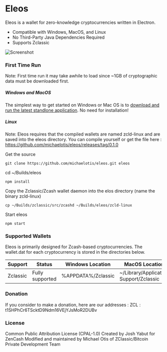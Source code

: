 # Eleos

Eleos is a wallet for zero-knowledge cryptocurrencies written in Electron. 

  - Compatible with Windows, MacOS, and Linux
  - No Third-Party Java Dependencies Required
  - Supports Zclassic

![Screenshot](https://i.imgur.com/hyvrCpX.jpg)

### First Time Run
Note: First time run it may take awhile to load since ~1GB of cryptographic data must be downloaded first.

##### Windows and MacOS
The simplest way to get started on Windows or Mac OS is to [download and run the latest standlone application](https://github.com/michaelotis/eleos/releases). No need for installation!

##### Linux
Note: Eleos requires that the compiled wallets are named zcld-linux and are saved into the eleos directory.
You can compile yourself or get the file here : https://github.com/michaelotis/eleos/releases/tag/0.1.0

Get the source
```
git clone https://github.com/michaelotis/eleos.git eleos
```
cd ~/Builds/eleos
```
npm install 
```
Copy the Zclassic/Zcash wallet daemon into the elos directory (name the binary zcld-linux)
```
cp ~/Builds/zclassic/src/zcashd ~/Builds/eleos/zcld-linux
```
Start eleos
```
npm start
```


### Supported Wallets

Eleos is primarily designed for Zcash-based cryptocurrencies. The wallet.dat for each cryptocurrency is stored in the directories below.

| Support | Status | Windows Location | MacOS Location |
| ------ | ------ | ------ | ------ |
| Zclassic | Fully supported | %APPDATA%/Zclassic | ~/Library/Application Support/Zclassic |


### Donation
If you consider to make a donation, here are our addresses :
ZCL : t1SHPhCr6TScktD9Ndm16VEjYJsMoR2DUBv

### License
Common Public Attribution License (CPAL-1.0)
Created by Josh Yabut for ZenCash
Modified and maintained by Michael Otis of ZClassic/Bitcoin Private Development Team
